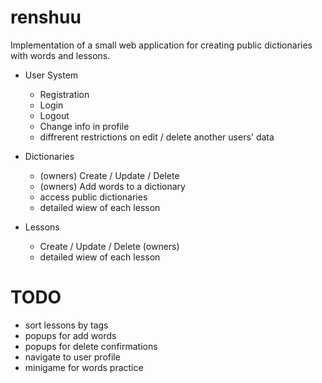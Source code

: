 # renshuu
Implementation of a small web application for creating public dictionaries with words and lessons.

* User System 
  * Registration
  * Login
  * Logout
  * Change info in profile
  * diffrerent restrictions on edit / delete another users' data
 
* Dictionaries
  * (owners) Create / Update / Delete 
  * (owners) Add words to a dictionary
  * access public dictionaries
  * detailed wiew of each lesson
 
* Lessons
  * Create / Update / Delete (owners)
  * detailed wiew of each lesson  
  
  
# TODO
 * sort lessons by tags
 * popups for add words
 * popups for delete confirmations
 * navigate to user profile
 * minigame for words practice
